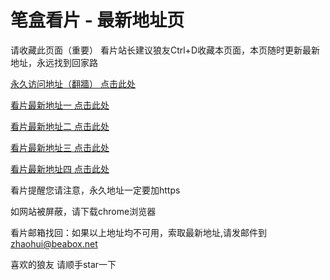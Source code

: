 # 笔盒看片 - 最新地址页

请收藏此页面（重要）
看片站长建议狼友Ctrl+D收藏本页面，本页随时更新最新地址，永远找到回家路

[永久访问地址（翻牆） 点击此处](https://beabox.net/)

[看片最新地址一 点击此处](https://bxp1y0h3m1.shop)

[看片最新地址二 点击此处](https://bxv9y7h6w1.shop)

[看片最新地址三 点击此处](https://bhi8v1s6k8.shop)

[看片最新地址四 点击此处](https://bhs1d3e6e4.shop)

看片提醒您请注意，永久地址一定要加https

如网站被屏蔽，请下载chrome浏览器

看片邮箱找回：如果以上地址均不可用，索取最新地址,请发邮件到 zhaohui@beabox.net

喜欢的狼友 请顺手star一下